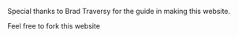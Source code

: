 

Special thanks to Brad Traversy for the guide in making this website.

Feel free to fork this website 
